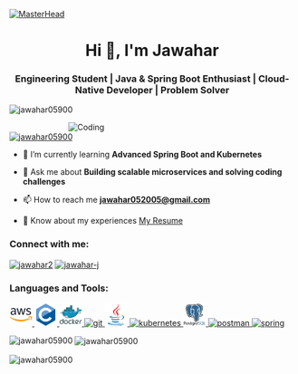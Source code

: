 [![MasterHead](URL_TO_YOUR_BACKGROUND_IMAGE)](https://files.oaiusercontent.com/file-TrCCemMmmvrJUFp8YuzYK5?se=2024-12-08T15%3A27%3A28Z&sp=r&sv=2024-08-04&sr=b&rscc=max-age%3D604800%2C%20immutable%2C%20private&rscd=attachment%3B%20filename%3D30cb1784-3b20-417c-9574-882a1c9c0a9b.webp&sig=m/U9ZrcVzrCsrEp7yL9%2BbNwUaZ/Wo8DMfDmUtkcg5H4%3D)

<h1 align="center">Hi 👋, I'm Jawahar</h1>
<h3 align="center">Engineering Student | Java & Spring Boot Enthusiast | Cloud-Native Developer | Problem Solver</h3>

<p align="left"> <img src="https://komarev.com/ghpvc/?username=jawahar05900&label=Profile%20views&color=0e75b6&style=flat" alt="jawahar05900" /> </p>

<img align="right" alt="Coding" width="400" src="URL_TO_YOUR_CODING_IMAGE" />

<p align="left"> <a href="https://github.com/ryo-ma/github-profile-trophy"><img src="https://github-profile-trophy.vercel.app/?username=jawahar05900" alt="jawahar05900" /></a> </p>

- 🌱 I’m currently learning **Advanced Spring Boot and Kubernetes**

- 💬 Ask me about **Building scalable microservices and solving coding challenges**

- 📫 How to reach me **jawahar052005@gmail.com**

- 📄 Know about my experiences [My Resume](https://drive.google.com/file/d/1BE6Adwos4ND9e8D0uyoVxZoUApfa5Vb3/view?usp=drive_link)

<h3 align="left">Connect with me:</h3>
<p align="left">
<a href="https://linkedin.com/in/jawahar2" target="blank"><img align="center" src="https://raw.githubusercontent.com/rahuldkjain/github-profile-readme-generator/master/src/images/icons/Social/linked-in-alt.svg" alt="jawahar2" height="30" width="40" /></a>
<a href="https://www.leetcode.com/jawahar-j" target="blank"><img align="center" src="https://raw.githubusercontent.com/rahuldkjain/github-profile-readme-generator/master/src/images/icons/Social/leet-code.svg" alt="jawahar-j" height="30" width="40" /></a>
</p>

<h3 align="left">Languages and Tools:</h3>
<p align="left"> 
<a href="https://aws.amazon.com" target="_blank" rel="noreferrer"> <img src="https://raw.githubusercontent.com/devicons/devicon/master/icons/amazonwebservices/amazonwebservices-original-wordmark.svg" alt="aws" width="40" height="40"/> </a> 
<a href="https://www.cprogramming.com/" target="_blank" rel="noreferrer"> <img src="https://raw.githubusercontent.com/devicons/devicon/master/icons/c/c-original.svg" alt="c" width="40" height="40"/> </a> 
<a href="https://www.docker.com/" target="_blank" rel="noreferrer"> <img src="https://raw.githubusercontent.com/devicons/devicon/master/icons/docker/docker-original-wordmark.svg" alt="docker" width="40" height="40"/> </a> 
<a href="https://git-scm.com/" target="_blank" rel="noreferrer"> <img src="https://www.vectorlogo.zone/logos/git-scm/git-scm-icon.svg" alt="git" width="40" height="40"/> </a> 
<a href="https://www.java.com" target="_blank" rel="noreferrer"> <img src="https://raw.githubusercontent.com/devicons/devicon/master/icons/java/java-original.svg" alt="java" width="40" height="40"/> </a> 
<a href="https://kubernetes.io" target="_blank" rel="noreferrer"> <img src="https://www.vectorlogo.zone/logos/kubernetes/kubernetes-icon.svg" alt="kubernetes" width="40" height="40"/> </a> 
<a href="https://www.postgresql.org" target="_blank" rel="noreferrer"> <img src="https://raw.githubusercontent.com/devicons/devicon/master/icons/postgresql/postgresql-original-wordmark.svg" alt="postgresql" width="40" height="40"/> </a> 
<a href="https://postman.com" target="_blank" rel="noreferrer"> <img src="https://www.vectorlogo.zone/logos/getpostman/getpostman-icon.svg" alt="postman" width="40" height="40"/> </a> 
<a href="https://spring.io/" target="_blank" rel="noreferrer"> <img src="https://www.vectorlogo.zone/logos/springio/springio-icon.svg" alt="spring" width="40" height="40"/> </a> 
</p>

<p><img align="left" src="https://github-readme-stats.vercel.app/api/top-langs?username=jawahar05900&show_icons=true&locale=en&layout=compact" alt="jawahar05900" /></p>

<p>&nbsp;<img align="center" src="https://github-readme-stats.vercel.app/api?username=jawahar05900&show_icons=true&locale=en" alt="jawahar05900" /></p>

<p><img align="center" src="https://github-readme-streak-stats.herokuapp.com/?user=jawahar05900&" alt="jawahar05900" /></p>

